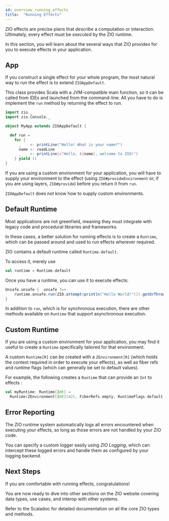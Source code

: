 ```yaml
---
id: overview_running_effects
title:  "Running Effects"
---
```


ZIO effects are precise plans that _describe_ a computation or interaction. Ultimately, every effect must be _executed_ by the ZIO runtime.

In this section, you will learn about the several ways that ZIO provides for you to execute effects in your application.

## App

If you construct a single effect for your whole program, the most natural way to run the effect is to extend `ZIOAppDefault`. 

This class provides Scala with a JVM-compatible main function, so it can be called from IDEs and launched from the command-line. All you have to do is implement the `run` method by returning the effect to run.

```scala mdoc:silent
import zio._
import zio.Console._

object MyApp extends ZIOAppDefault {

  def run =
    for {
      _    <- printLine("Hello! What is your name?")
      name <- readLine
      _    <- printLine(s"Hello, ${name}, welcome to ZIO!")
    } yield ()
}
```

If you are using a custom environment for your application, you will have to supply your environment to the effect (using `ZIO#provideEnvironment` or, if you are using layers, `ZIO#provide`) before you return it from `run`. 

`ZIOAppDefault` does not know how to supply custom environments.

## Default Runtime

Most applications are not greenfield, meaning they must integrate with legacy code and procedural libraries and frameworks.

In these cases, a better solution for running effects is to create a `Runtime`, which can be passed around and used to run effects wherever required.

ZIO contains a default runtime called `Runtime.default`.

To access it, merely use

```scala mdoc:silent
val runtime = Runtime.default
```

Once you have a runtime, you can use it to execute effects:

```scala mdoc:silent
Unsafe.unsafe {  unsafe ?=>
    runtime.unsafe.run(ZIO.attempt(println("Hello World!"))).getOrThrowFiberFailure()
}
```

In addition to `run`, which is for synchronous execution, there are other methods available on `Runtime` that support asynchronous execution.

## Custom Runtime

If you are using a custom environment for your application, you may find it useful to create a `Runtime` specifically tailored for that environment.

A custom `Runtime[R]` can be created with a `ZEnvironment[R]` (which holds the context required in order to execute your effects), as well as fiber refs and runtime flags (which can generally be set to default values).

For example, the following creates a `Runtime` that can provide an `Int` to effects :

```scala mdoc:silent
val myRuntime: Runtime[Int] = 
  Runtime(ZEnvironment[Int](42), FiberRefs.empty, RuntimeFlags.default)
```

## Error Reporting

The ZIO runtime system automatically logs all errors encountered when executing your effects, so long as those errors are not handled by your ZIO code.

You can specify a custom logger easily using _ZIO Logging_, which can intercept these logged errors and handle them as configured by your logging backend.

## Next Steps

If you are comfortable with running effects, congratulations!

You are now ready to dive into other sections on the ZIO website covering data types, use cases, and interop with other systems. 

Refer to the Scaladoc for detailed documentation on all the core ZIO types and methods.
